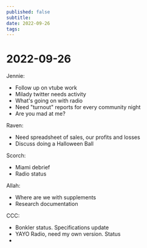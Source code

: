```yaml
---
published: false
subtitle:
date: 2022-09-26
tags: 
---
```


# 2022-09-26

Jennie:
- Follow up on vtube work
- Milady twitter needs activity
- What's going on with radio
- Need "turnout" reports for every community night
- Are you mad at me?

Raven:
- Need spreadsheet of sales, our profits and losses
- Discuss doing a Halloween Ball

Scorch:
- Miami debrief
- Radio status

Allah:
- Where are we with supplements
- Research documentation

CCC:
- Bonkler status. Specifications update
- YAYO Radio, need my own version. Status
- 